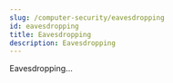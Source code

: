 ```yaml
---
slug: /computer-security/eavesdropping
id: eavesdropping
title: Eavesdropping
description: Eavesdropping
---
```


Eavesdropping...

